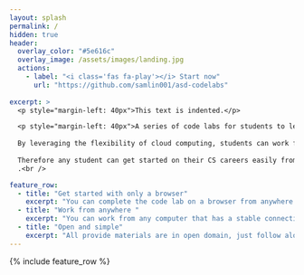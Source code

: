 ```yaml
---
layout: splash
permalink: /
hidden: true
header:
  overlay_color: "#5e616c"
  overlay_image: /assets/images/landing.jpg
  actions:
    - label: "<i class='fas fa-play'></i> Start now"
      url: "https://github.com/samlin001/asd-codelabs"
      
excerpt: >
  <p style="margin-left: 40px">This text is indented.</p>

  <p style="margin-left: 40px">A series of code labs for students to learn about cloud computing, Android system, and application development on Google Cloud Platform. </p><br>
  
  By leveraging the flexibility of cloud computing, students can work from anywhere via a browser and complete the development tasks like a professional software developer. <br>
  
  Therefore any student can get started on their CS careers easily from anywhere.<br>
  .<br />

feature_row:
  - title: "Get started with only a browser"
    excerpt: "You can complete the code lab on a browser from anywhere."
  - title: "Work from anywhere "
    excerpt: "You can work from any computer that has a stable connection and can run a browser."
  - title: "Open and simple"
    excerpt: "All provide materials are in open domain, just follow along and everything can be completed"
---
```



{% include feature_row %}
